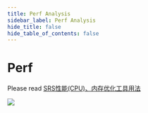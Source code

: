 ```yaml
---
title: Perf Analysis
sidebar_label: Perf Analysis 
hide_title: false
hide_table_of_contents: false
---
```


# Perf

Please read [SRS性能(CPU)、内存优化工具用法](https://www.jianshu.com/p/6d4a89359352)

![](https://ossrs.net/gif/v1/sls.gif?site=ossrs.io&path=/lts/doc-en-4/doc/perf)


